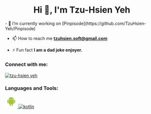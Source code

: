 <h1 align="center">Hi 👋, I'm Tzu-Hsien Yeh</h1>
- 🔭 I’m currently working on [Pinpisode](https://github.com/TzuHsien-Yeh/Pinpisode)

- 📫 How to reach me **tzuhsien.soft@gmail.com**

- ⚡ Fun fact **I am a dad joke enjoyer.**

<h3 align="left">Connect with me:</h3>
<p align="left">
<a href="https://linkedin.com/in/tzu-hsien yeh" target="blank"><img align="center" src="https://raw.githubusercontent.com/rahuldkjain/github-profile-readme-generator/master/src/images/icons/Social/linked-in-alt.svg" alt="tzu-hsien yeh" height="30" width="40" /></a>
</p>

<h3 align="left">Languages and Tools:</h3>
<p align="left"> <a href="https://developer.android.com" target="_blank" rel="noreferrer"> <img src="https://raw.githubusercontent.com/devicons/devicon/master/icons/android/android-original-wordmark.svg" alt="android" width="40" height="40"/> </a> <a href="https://kotlinlang.org" target="_blank" rel="noreferrer"> <img src="https://www.vectorlogo.zone/logos/kotlinlang/kotlinlang-icon.svg" alt="kotlin" width="40" height="40"/> </a> </p>
